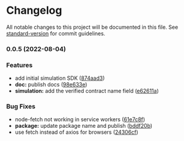# Changelog

All notable changes to this project will be documented in this file. See [standard-version](https://github.com/conventional-changelog/standard-version) for commit guidelines.

### 0.0.5 (2022-08-04)


### Features

* add initial simulation SDK ([874aad3](https://github.com/jqphu/pocket-js/commit/874aad342b9d309471e2747dfe21bbaaeb8d4aa3))
* **doc:** publish docs ([98e633e](https://github.com/jqphu/pocket-js/commit/98e633eea754a2fe618509ac296d0dfba247af04))
* **simulation:** add the verified contract name field ([e62611a](https://github.com/jqphu/pocket-js/commit/e62611ac477c5c7b36d667145abeee0810bea08c))


### Bug Fixes

* node-fetch not working in service workers ([61e7c8f](https://github.com/jqphu/pocket-js/commit/61e7c8fe35e356a8b2c2ac33fdec53e04a51789b))
* **package:** update package name and publish ([bddf20b](https://github.com/jqphu/pocket-js/commit/bddf20bf0614e63002bb576a1940befa56cd21fc))
* use fetch instead of axios for browsers ([24306cf](https://github.com/jqphu/pocket-js/commit/24306cf2f7aa9b5b0d26946311425e24e2da0a99))
